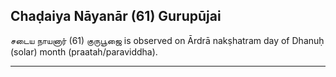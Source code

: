 ## Chaḍaiya Nāyanār (61) Gurupūjai
சடைய நாயனார் (61) குருபூஜை is observed on Ārdrā nakṣhatram day of Dhanuḥ (solar) month (praatah/paraviddha).



---
